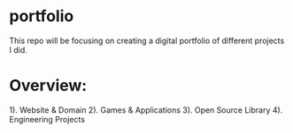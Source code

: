 # portfolio
This repo will be focusing on creating a digital portfolio of different projects I did. 
# Overview: <br/>
1). Website & Domain
2). Games & Applications
3). Open Source Library
4). Engineering Projects
